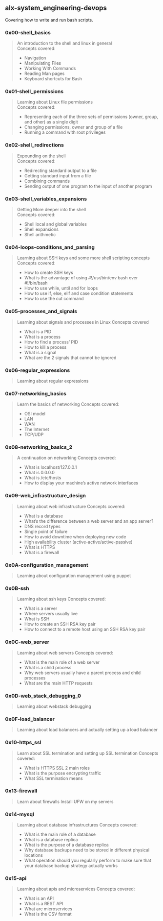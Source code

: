 ## alx-system_engineering-devops
Covering how to write and run bash scripts.

### 0x00-shell_basics
> An introduction to the shell and linux in general  
> Concepts covered:
> * Navigation
> * Manipulating Files
> * Working With Commands
> * Reading Man pages
> * Keyboard shortcuts for Bash

### 0x01-shell_permissions
> Learning about Linux file permissions  
> Concepts covered:
> *  Representing each of the three sets of permissions (owner, group, and other) as a single digit
> * Changing permissions, owner and group of a file
> * Running a command with root privileges

### 0x02-shell_redirections
> Expounding on the shell  
> Concepts covered:
> * Redirecting standard output to a file
> * Getting standard input from a file
> * Combining commands 
> * Sending output of one program to the input of another program

###  0x03-shell_variables_expansions
> Getting More deeper into the shell  
> Concepts covered:
> * Shell local and global variables
> * Shell expansions
> * Shell arithmetic

### 0x04-loops-conditions_and_parsing
> Learning about SSH keys and some more shell scripting concepts
> Concepts covered:
> * How to create SSH keys
> * What is the advantage of using #!/usr/bin/env bash over #!/bin/bash
> * How to use while, until and for loops
> * How to use if, else, elif and case condition statements
> * How to use the cut command

### 0x05-processes_and_signals
> Learning about signals and processes in Linux
> Concepts covered
> * What is a PID
> * What is a process
> * How to find a process’ PID
> * How to kill a process
> * What is a signal
> * What are the 2 signals that cannot be ignored

### 0x06-regular_expressions
> Learning about regular expressions

### 0x07-networking_basics
> Learn the basics of networking
> Concepts covered:
> * OSI model
> * LAN
> * WAN
> * The Internet
> * TCP/UDP

### 0x08-networking_basics_2
> A continuation on networking
> Concepts covered:
> * What is localhost/127.0.0.1
> * What is 0.0.0.0
> * What is /etc/hosts
> * How to display your machine’s active network interfaces

### 0x09-web_infrastructure_design
> Learning about web infrastructure
> Concepts covered:
> * What is a database
> * What’s the difference between a web server and an app server?
> * DNS record types
> * Single point of failure
> * How to avoid downtime when deploying new code
> * High availability cluster (active-active/active-passive)
> * What is HTTPS
> * What is a firewall

### 0x0A-configuration_management
> Learning about configuration management using puppet

### 0x0B-ssh
> Learning about ssh keys
> Concepts covered:
> * What is a server
> * Where servers usually live
> * What is SSH
> * How to create an SSH RSA key pair
> * How to connect to a remote host using an SSH RSA key pair

### 0x0C-web_server
> Learning about web servers
> Concepts covered:
> * What is the main role of a web server
> * What is a child process
> * Why web servers usually have a parent process and child processes
> * What are the main HTTP requests

### 0x0D-web_stack_debugging_0
> Learning about webstack debugging

### 0x0F-load_balancer
> Learning about load balancers and actually setting up a load balancer

### 0x10-https_ssl
> Learn about SSL termination and setting up SSL termination
> Concepts covered:
> * What is HTTPS SSL 2 main roles
> * What is the purpose encrypting traffic
> * What SSL termination means

### 0x13-firewall
> Learn about firewalls
> Install UFW on my servers

### 0x14-mysql
> Learning about database infrastructures
> Concepts covered:
> * What is the main role of a database
> * What is a database replica
> * What is the purpose of a database replica
> * Why database backups need to be stored in different physical locations
> * What operation should you regularly perform to make sure that your database backup strategy actually works

### 0x15-api
> Learning about apis and microservices
> Concepts covered:
> * What is an API
> * What is a REST API
> * What are microservices
> * What is the CSV format
